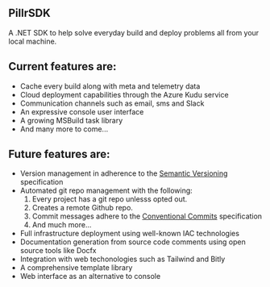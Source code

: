 ## PillrSDK
A .NET SDK to help solve everyday build and deploy problems all from your local machine.

Current features are:
-
- Cache every build along with meta and telemetry data
- Cloud deployment capabilities through the Azure Kudu service
- Communication channels such as email, sms and Slack
- An expressive console user interface 
- A growing MSBuild task library
- And many more to come...

Future features are:
-
- Version management in adherence to the [Semantic Versioning](https://server.org) specification
- Automated git repo management with the following:
    1. Every project has a git repo unlesss opted out.
    2. Creates a remote Github repo.
    3. Commit messages adhere to the [Conventional Commits](https://conventionalcommits.org/en/v1.0.0) specification
    4. And much more...
- Full infrastructure deployment using well-known IAC technologies
- Documentation generation from source code comments using open source tools like Docfx
- Integration with web techonologies such as Tailwind and Bitly
- A comprehensive template library
- Web interface as an alternative to console
